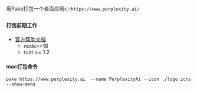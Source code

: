 用Pake打包一个桌面应用👉```https://www.perplexity.ai/``` 


#### 打包前期工作
* [官方帮助文档](https://github.com/tw93/Pake/blob/master/bin/README.md)
	* node>=16 
	* rust >= 1.2

#### mac打包命令

```
pake https://www.perplexity.ai  --name PerplexityAi --icon ./logo.icns --show-menu 

```